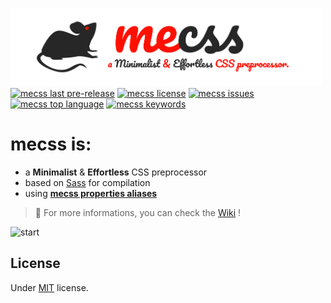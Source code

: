 <p>
    <img src="https://raw.githubusercontent.com/mecss/graphic-assets/master/logos/quote/light/logo-quote-light.png" width="500"><br/>
    <a href="https://github.com/mecss/mecss/releases"><img src="https://img.shields.io/github/release-pre/mecss/mecss.svg?logoColor=%2300FF00" alt="mecss last pre-release"/></a>
    <a href="https://github.com/mecss/mecss/blob/master/LICENSE"><img src="https://img.shields.io/github/license/mecss/mecss.svg" alt="mecss license"/></a>
    <a href="https://github.com/mecss/mecss/issues?q=is%3Aissue+is%3Aopen+sort%3Aupdated-desc"><img src="https://img.shields.io/github/issues/mecss/mecss.svg" alt="mecss issues"/></a>
    <a href=""><img src="https://img.shields.io/github/languages/top/mecss/mecss.svg" alt="mecss top language"/></a>
    <a href=""><img src="https://img.shields.io/github/package-json/keywords/mecss/mecss.svg?color=%237700ff" alt="mecss keywords"/></a>
</p>

# mecss is:

- a **Minimalist** & **Effortless** CSS preprocessor
- based on [Sass](https://sass-lang.com/) for compilation
- using [**mecss properties aliases**](https://github.com/mecss/mecss/wiki/mecss-properties-aliases)

> 🐁 For more informations, you can check the [Wiki](https://github.com/mecss/mecss/wiki) !

![start](https://raw.githubusercontent.com/mecss/mecss-assets/master/gifs/start.gif)

## License

Under [MIT](https://github.com/mecss/mecss/blob/master/LICENSE) license.